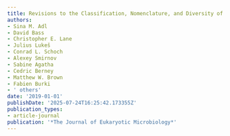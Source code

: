 ```yaml
---
title: Revisions to the Classification, Nomenclature, and Diversity of Eukaryotes
authors:
- Sina M. Adl
- David Bass
- Christopher E. Lane
- Julius Lukeš
- Conrad L. Schoch
- Alexey Smirnov
- Sabine Agatha
- Cedric Berney
- Matthew W. Brown
- Fabien Burki
- ' others'
date: '2019-01-01'
publishDate: '2025-07-24T16:25:42.173355Z'
publication_types:
- article-journal
publication: '*The Journal of Eukaryotic Microbiology*'
---
```

